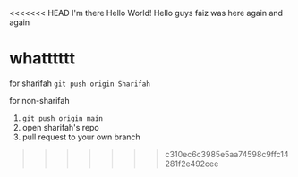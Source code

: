 <<<<<<< HEAD
I'm there
Hello World! Hello guys
faiz was here again and again

whatttttt
=======
for sharifah
`git push origin Sharifah`

for non-sharifah

1. `git push origin main`
2. open sharifah's repo
3. pull request to your own branch

>>>>>>> c310ec6c3985e5aa74598c9ffc14281f2e492cee
